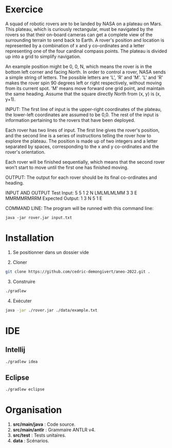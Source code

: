 # Exercice

A squad of robotic rovers are to be landed by NASA on a plateau on Mars. This plateau, which is curiously rectangular, 
must be navigated by the rovers so that their on-board cameras can get a complete view of the surrounding terrain to 
send back to Earth. A rover's position and location is represented by a combination of x and y co-ordinates and a 
letter representing one of the four cardinal compass points. The plateau is divided up into a grid to simplify 
navigation.

An example position might be 0, 0, N, which means the rover is in the bottom left corner and facing North. In order to 
control a rover, NASA sends a simple string of letters. The possible letters are 'L', 'R' and 'M'. 'L' and 'R' makes 
the rover spin 90 degrees left or right respectively, without moving from its current spot. 'M' means move forward one
grid point, and maintain the same heading. Assume that the square directly North from (x, y) is (x, y+1).

INPUT:
The first line of input is the upper-right coordinates of the plateau, the lower-left coordinates are assumed to be 
0,0. The rest of the input is information pertaining to the rovers that have been deployed. 

Each rover has two lines of input. The first line gives the rover's position, and the second line is a series of 
instructions telling the rover how to explore the plateau. The position is made up of two integers and a letter 
separated by spaces, corresponding to the x and y co-ordinates and the rover's orientation.

Each rover will be finished sequentially, which means that the second rover won't start to move until the first one 
has finished moving.

OUTPUT:
The output for each rover should be its final co-ordinates and heading.

INPUT AND OUTPUT
Test Input:
5 5
1 2 N
LMLMLMLMM
3 3 E
MMRMMRMRRM
Expected Output:
1 3 N
5 1 E

COMMAND LINE:
The program will be runned with this command line:

 	java -jar rover.jar input.txt

# Installation

1. Se positionner dans un dossier vide

2. Cloner

```bash
git clone https://github.com/cedric-demongivert/aneo-2022.git .
```

3. Construire

```bash
./gradlew
```

4. Exécuter

```bash
java -jar ./rover.jar ./data/example.txt
```

# IDE

## Intellij

```bash
./gradlew idea
```

## Eclipse

```bash
./gradlew eclipse
```

# Organisation

1. **src/main/java** : Code source.
2. **src/main/antlr** : Grammaire ANTLR v4.
3. **src/test** : Tests unitaires.
3. **data** : Scénarios.
